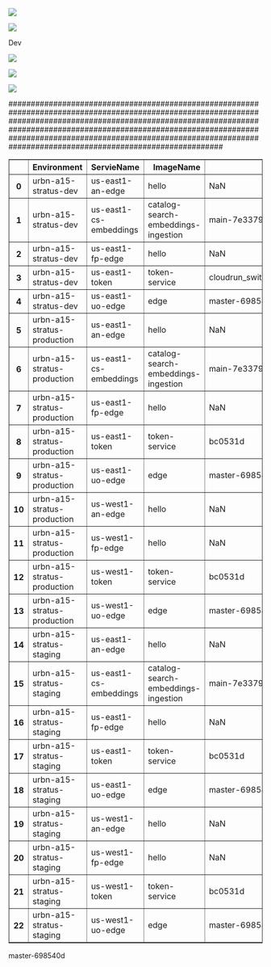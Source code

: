 ![](https://img.shields.io/badge/dynamic/json?color=green&label=Token&query=Tag&url=https%3A%2F%2Fraw.githubusercontent.com%2Fsushanth45%2Fhello-world%2Fmaster%2Ftest.json)


![](https://badger-twumeclyeq-ue.a.run.app/build/status?project=urbn-a15-stratus-production&id=00528196-6625-4fee-a086-919293d3b1ab)

Dev

![](https://img.shields.io/badge/dynamic/json?color=brightgreen&label=Token&query=Tag&url=https%3A%2F%2Fstorage.googleapis.com%2Ftest-dash%2Ftest.json)


![](https://img.shields.io/badge/dynamic/json?color=brightgreen&label=Token&query=Tag&url=https%3A%2F%2Fstorage.googleapis.com%2Ftest-dash%2Ftest.json)

![](https://storage.googleapis.com/dashboard-deploy-ci/Table.svg)


########################################################################################################################################################################################################################################################################################################################################


<table border="1" class="dataframe">
<thead>
<tr style="text-align: right;">
<th/>
<th>Environment</th>
<th>ServieName</th>
<th>ImageName</th>
<th>Tag</th>
</tr>
</thead>
<tbody>
<tr>
<th>0</th>
<td>urbn-a15-stratus-dev</td>
<td>us-east1-an-edge</td>
<td>hello</td>
<td>NaN</td>
</tr>
<tr>
<th>1</th>
<td>urbn-a15-stratus-dev</td>
<td>us-east1-cs-embeddings</td>
<td>catalog-search-embeddings-ingestion</td>
<td>main-7e3379f</td>
</tr>
<tr>
<th>2</th>
<td>urbn-a15-stratus-dev</td>
<td>us-east1-fp-edge</td>
<td>hello</td>
<td>NaN</td>
</tr>
<tr>
<th>3</th>
<td>urbn-a15-stratus-dev</td>
<td>us-east1-token</td>
<td>token-service</td>
<td>cloudrun_switch.0</td>
</tr>
<tr>
<th>4</th>
<td>urbn-a15-stratus-dev</td>
<td>us-east1-uo-edge</td>
<td>edge</td>
<td>master-698540d</td>
</tr>
<tr>
<th>5</th>
<td>urbn-a15-stratus-production</td>
<td>us-east1-an-edge</td>
<td>hello</td>
<td>NaN</td>
</tr>
<tr>
<th>6</th>
<td>urbn-a15-stratus-production</td>
<td>us-east1-cs-embeddings</td>
<td>catalog-search-embeddings-ingestion</td>
<td>main-7e3379f</td>
</tr>
<tr>
<th>7</th>
<td>urbn-a15-stratus-production</td>
<td>us-east1-fp-edge</td>
<td>hello</td>
<td>NaN</td>
</tr>
<tr>
<th>8</th>
<td>urbn-a15-stratus-production</td>
<td>us-east1-token</td>
<td>token-service</td>
<td>bc0531d</td>
</tr>
<tr>
<th>9</th>
<td>urbn-a15-stratus-production</td>
<td>us-east1-uo-edge</td>
<td>edge</td>
<td>master-698540d</td>
</tr>
<tr>
<th>10</th>
<td>urbn-a15-stratus-production</td>
<td>us-west1-an-edge</td>
<td>hello</td>
<td>NaN</td>
</tr>
<tr>
<th>11</th>
<td>urbn-a15-stratus-production</td>
<td>us-west1-fp-edge</td>
<td>hello</td>
<td>NaN</td>
</tr>
<tr>
<th>12</th>
<td>urbn-a15-stratus-production</td>
<td>us-west1-token</td>
<td>token-service</td>
<td>bc0531d</td>
</tr>
<tr>
<th>13</th>
<td>urbn-a15-stratus-production</td>
<td>us-west1-uo-edge</td>
<td>edge</td>
<td>master-698540d</td>
</tr>
<tr>
<th>14</th>
<td>urbn-a15-stratus-staging</td>
<td>us-east1-an-edge</td>
<td>hello</td>
<td>NaN</td>
</tr>
<tr>
<th>15</th>
<td>urbn-a15-stratus-staging</td>
<td>us-east1-cs-embeddings</td>
<td>catalog-search-embeddings-ingestion</td>
<td>main-7e3379f</td>
</tr>
<tr>
<th>16</th>
<td>urbn-a15-stratus-staging</td>
<td>us-east1-fp-edge</td>
<td>hello</td>
<td>NaN</td>
</tr>
<tr>
<th>17</th>
<td>urbn-a15-stratus-staging</td>
<td>us-east1-token</td>
<td>token-service</td>
<td>bc0531d</td>
</tr>
<tr>
<th>18</th>
<td>urbn-a15-stratus-staging</td>
<td>us-east1-uo-edge</td>
<td>edge</td>
<td>master-698540d</td>
</tr>
<tr>
<th>19</th>
<td>urbn-a15-stratus-staging</td>
<td>us-west1-an-edge</td>
<td>hello</td>
<td>NaN</td>
</tr>
<tr>
<th>20</th>
<td>urbn-a15-stratus-staging</td>
<td>us-west1-fp-edge</td>
<td>hello</td>
<td>NaN</td>
</tr>
<tr>
<th>21</th>
<td>urbn-a15-stratus-staging</td>
<td>us-west1-token</td>
<td>token-service</td>
<td>bc0531d</td>
</tr>
<tr>
<th>22</th>
<td>urbn-a15-stratus-staging</td>
<td>us-west1-uo-edge</td>
<td>edge</td>
<td>master-698540d</td>
</tr>
</tbody>
</table>
<td>master-698540d</td>
</tr>
</tbody></table>
